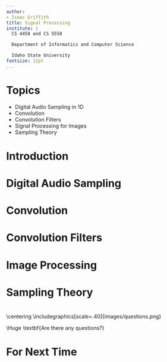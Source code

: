 ```yaml
---
author:
- Isaac Griffith
title: Signal Processing
institute: |
  CS 4458 and CS 5558

  Department of Informatics and Computer Science

  Idaho State University
fontsize: 12pt
...
```


# Topics

* Digital Audio Sampling in 1D
* Convolution
* Convolution Filters
* Signal Processing for Images
* Sampling Theory

# Introduction

# Digital Audio Sampling

# Convolution

# Convolution Filters

# Image Processing

# Sampling Theory

#

\centering
\includegraphics[scale=.40]{images/questions.png}

\Huge \textbf{Are there any questions?}

# For Next Time
